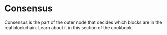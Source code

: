 # Consensus

Consensus is the part of the outer node that decides which blocks are in the real blockchain. Learn about it in this section of the cookbook.

